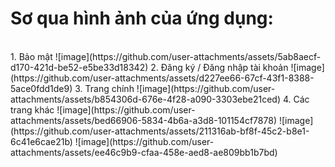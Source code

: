 <h1>Sơ qua hình ảnh của ứng dụng:</h1><br/>
1. Bảo mật
![image](https://github.com/user-attachments/assets/5ab8aecf-d170-421d-be52-e5be33d18342)
2. Đăng ký / Đăng nhập tài khoản
![image](https://github.com/user-attachments/assets/d227ee66-67cf-43f1-8388-5ace0fdd1de9)
3. Trang chính
![image](https://github.com/user-attachments/assets/b854306d-676e-4f28-a090-3303ebe21ced)
4. Các trang khác
![image](https://github.com/user-attachments/assets/bed66906-5834-4b6a-a3d8-101154cf7878)
![image](https://github.com/user-attachments/assets/211316ab-bf8f-45c2-b8e1-6c41e6cae21b)
![image](https://github.com/user-attachments/assets/ee46c9b9-cfaa-458e-aed8-ae809bb1b7bd)
